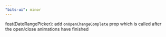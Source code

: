```yaml
---
"bits-ui": minor
---
```


feat(DateRangePicker): add `onOpenChangeComplete` prop which is called after the open/close animations have finished
